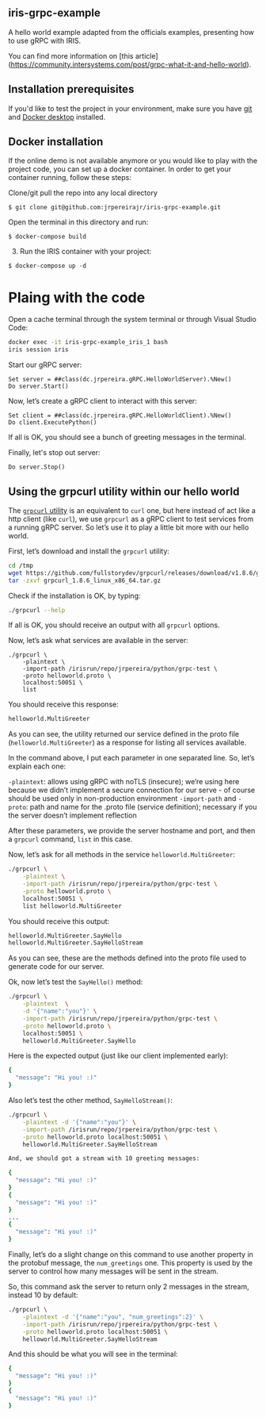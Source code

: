 ## iris-grpc-example

A hello world example adapted from the officials examples, presenting how to use gRPC with IRIS.

You can find more information on [this article] (https://community.intersystems.com/post/grpc-what-it-and-hello-world).

## Installation prerequisites

If you'd like to test the project in your environment, make sure you have [git](https://git-scm.com/book/en/v2/Getting-Started-Installing-Git) and [Docker desktop](https://www.docker.com/products/docker-desktop) installed.

## Docker installation

If the online demo is not available anymore or you would like to play with the project code, you can set up a docker container. In order to get your container running, follow these steps:

Clone/git pull the repo into any local directory

```
$ git clone git@github.com:jrpereirajr/iris-grpc-example.git
```

Open the terminal in this directory and run:

```
$ docker-compose build
```

3. Run the IRIS container with your project:

```
$ docker-compose up -d
```

# Plaing with the code


Open a cache terminal through the system terminal or through Visual Studio Code:

```bash
docker exec -it iris-grpc-example_iris_1 bash
iris session iris
```

Start our gRPC server:

```objectscript
Set server = ##class(dc.jrpereira.gRPC.HelloWorldServer).%New()
Do server.Start()
```

Now, let’s create a gRPC client to interact with this server:

```objectscript
Set client = ##class(dc.jrpereira.gRPC.HelloWorldClient).%New()
Do client.ExecutePython()
```

If all is OK, you should see a bunch of greeting messages in the terminal.

Finally, let's stop out server:

```objectscript
Do server.Stop()
```

## Using the grpcurl utility within our hello world

The [`grpcurl` utility](https://github.com/fullstorydev/grpcurl) is an equivalent to `curl` one, but here instead of act like a http client (like `curl`), we use `grpcurl` as a gRPC client to test services from a running gRPC server. So let’s use it to play a little bit more with our hello world.

First, let’s download and install the `grpcurl` utility:

```bash
cd /tmp
wget https://github.com/fullstorydev/grpcurl/releases/download/v1.8.6/grpcurl_1.8.6_linux_x86_64.tar.gz
tar -zxvf grpcurl_1.8.6_linux_x86_64.tar.gz
```

Check if the installation is OK, by typing:

```bash
./grpcurl --help
```

If all is OK, you should receive an output with all `grpcurl` options.

Now, let’s ask what services are available in the server: 

```
./grpcurl \
	-plaintext \
	-import-path /irisrun/repo/jrpereira/python/grpc-test \
	-proto helloworld.proto \
	localhost:50051 \
	list
```

You should receive this response:

```bash
helloworld.MultiGreeter
```

As you can see, the utility returned our service defined in the proto file (`helloworld.MultiGreeter`) as a response for listing all services available.

In the command above, I put each parameter in one separated line. So, let’s explain each one:

`-plaintext`: allows using gRPC with noTLS (insecure); we’re using here because we didn’t implement a secure connection for our serve - of course should be used only in non-production environment
`-import-path` and `-proto`: path and name for the .proto file (service definition); necessary if you the server doesn’t implement reflection

After these parameters, we provide the server hostname and port, and then a `grpcurl` command, `list` in this case.

Now, let’s ask for all methods in the service `helloworld.MultiGreeter`:

```bash
./grpcurl \
	-plaintext \
	-import-path /irisrun/repo/jrpereira/python/grpc-test \
	-proto helloworld.proto \
	localhost:50051 \
	list helloworld.MultiGreeter
```

You should receive this output:

```bash
helloworld.MultiGreeter.SayHello
helloworld.MultiGreeter.SayHelloStream
```

As you can see, these are the methods defined into the proto file used to generate code for our server.

Ok, now let’s test the `SayHello()` method:

```bash
./grpcurl \
	-plaintext  \
	-d '{"name":"you"}' \
	-import-path /irisrun/repo/jrpereira/python/grpc-test \
	-proto helloworld.proto \
	localhost:50051 \
	helloworld.MultiGreeter.SayHello
```

Here is the expected output (just like our client implemented early):

```bash
{
  "message": "Hi you! :)"
}
```

Also let’s test the other method, `SayHelloStream()`:

```bash
./grpcurl \
	-plaintext -d '{"name":"you"}' \
	-import-path /irisrun/repo/jrpereira/python/grpc-test \
	-proto helloworld.proto localhost:50051 \
	helloworld.MultiGreeter.SayHelloStream

And, we should got a stream with 10 greeting messages:

{
  "message": "Hi you! :)"
}
{
  "message": "Hi you! :)"
}
...
{
  "message": "Hi you! :)"
}
```

Finally, let’s do a slight change on this command to use another property in the protobuf message, the `num_greetings` one. This property is used by the server to control how many messages will be sent in the stream.

So, this command ask the server to return only 2 messages in the stream, instead 10 by default:

```bash
./grpcurl \
	-plaintext -d '{"name":"you", "num_greetings":2}' \
	-import-path /irisrun/repo/jrpereira/python/grpc-test \
	-proto helloworld.proto localhost:50051 \
	helloworld.MultiGreeter.SayHelloStream
```

And this should be what you will see in the terminal:

```bash
{
  "message": "Hi you! :)"
}
{
  "message": "Hi you! :)"
}
```